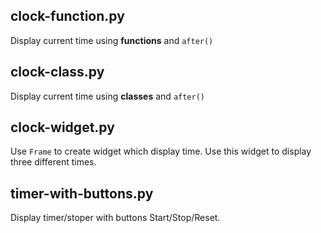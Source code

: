 
## clock-function.py

Display current time using **functions** and `after()`

## clock-class.py

Display current time using **classes** and `after()`

## clock-widget.py

Use `Frame` to create widget which display time.
Use this widget to display three different times.

## timer-with-buttons.py

Display timer/stoper with buttons Start/Stop/Reset.


